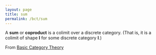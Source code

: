 ```yaml
---
layout: page
title: sum
permalink: /bct/sum
---
```

A **sum**    or **coproduct**    is a colimit over a discrete category.  (That is, it is a colimit of shape $\mathbf{I}$ for some discrete category $\mathbf{I}$.)


From [Basic Category Theory](https://mathgloss.github.io/MathGloss/bct.html)